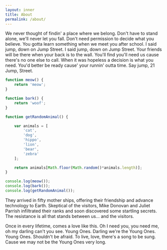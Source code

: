 ```yaml
---
layout: inner
title: About
permalink: /about/
---
```


We never thought of findin' a place where we belong. Don't have to stand alone, we'll never let you fall. Don't need permission to decide what you believe. You gotta learn something when we meet you after school. I said jump, down on Jump Street. I said jump, down on Jump Street. Your friends will be there when your back is to the wall. You'll find you'll need us cause there's no one else to call. When it was hopeless a decision is what you need. You'd better be ready cause' your runnin' outta time. Say jump, 21 Jump, Street.

``` javascript
function meow() {
    return 'meow';
}

function bark() {
    return 'woof';
}

function getRandomAnimal() {

    var animals = [
        'cat',
        'dog',
        'hippo',
        'lion',
        'bear',
        'zebra'
    ];

    return animals[Math.floor(Math.random()*animals.length)];
}

console.log(meow());
console.log(bark());
console.log(getRandomAnimal());
```

They arrived in fifty mother ships, offering their friendship and advance technology to Earth. Skeptical of the visitors, Mike Donovan and Juliet Parrish infiltrated their ranks and soon discovered some startling secrets. The resistance is all that stands between us... and the visitors.

Once in every lifetime, comes a love like this. Oh I need you, you need me, oh my darling can't you see. Young Ones. Darling we're the Young Ones. Young Ones. Shouldn't be afraid. To live, love, there's a song to be sung. Cause we may not be the Young Ones very long.
